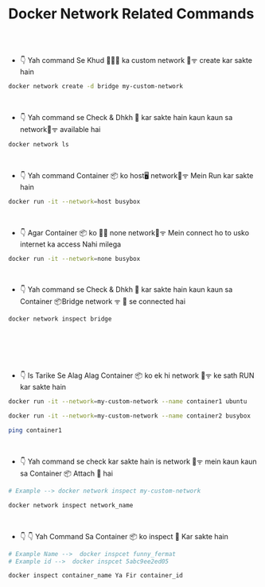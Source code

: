 # Docker Network Related Commands

<br/>
<br/>


- 👇 Yah command Se Khud 👨🏻‍💻 ka custom network 📶ᯤ create kar sakte hain

```bash
docker network create -d bridge my-custom-network
```

<br/>

- 👇 Yah command se Check & Dhkh 👀 kar sakte hain kaun kaun sa network📶ᯤ available hai

```bash
docker network ls 
```

<br/>

- 👇 Yah command Container 📦 ko host🖥️ network📶ᯤ Mein Run kar sakte hain

```bash
docker run -it --network=host busybox 
```

<br/>

- 👇 Agar Container 📦 ko 🚫📵 none network📶ᯤ Mein connect ho to usko internet ka access Nahi milega

```bash
docker run -it --network=none busybox
```

<br/>

- 👇 Yah command se  Check & Dhkh 👀 kar sakte hain kaun kaun sa Container 📦Bridge network ᯤ 📶 se connected hai

```bash
docker network inspect bridge
```

<br/>
<br/>
<br/>
<br/>


- 👇 Is Tarike Se Alag Alag Container 📦 ko ek hi network 📶ᯤ ke sath RUN kar sakte hain

```bash
docker run -it --network=my-custom-network --name container1 ubuntu

docker run -it --network=my-custom-network --name container2 busybox

ping container1
```
<br/>

- 👇 Yah command se check kar sakte hain is network 📶ᯤ mein kaun kaun sa Container 📦 Attach 🔗 hai

```bash
# Example --> docker network inspect my-custom-network

docker network inspect network_name
```
<br/>

- 👇 👇 Yah Command Sa Container 📦 ko inspect 👀 Kar sakte hain

```bash
# Example Name -->  docker inspcet funny_fermat
# Example id -->  docker inspcet 5abc9ee2ed05

docker inspect container_name Ya Fir container_id

```